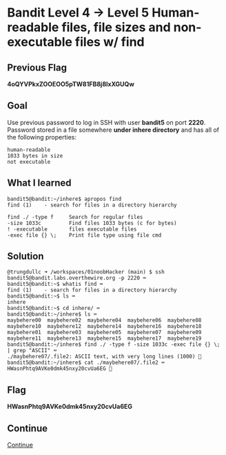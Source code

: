 # Bandit Level 4 → Level 5 Human-readable files, file sizes and non-executable files w/ find

## Previous Flag
<b>4oQYVPkxZOOEOO5pTW81FB8j8lxXGUQw</b>

## Goal
Use previous password to log in SSH with user <b>bandit5</b> on port <b>2220</b>.  Password stored in a file somewhere <b>under inhere directory</b> and has all of the following properties:
```
human-readable
1033 bytes in size
not executable
```

## What I learned
```
bandit5@bandit:~/inhere$ apropos find
find (1)    - search for files in a directory hierarchy

find ./ -type f     Search for regular files
-size 1033c         Find files 1033 bytes (c for bytes)
! -executable       files executable files
-exec file {} \;    Print file type using file cmd
```

## Solution
```
@trungdullc ➜ /workspaces/01noobHacker (main) $ ssh bandit5@bandit.labs.overthewire.org -p 2220 ⌨️
bandit5@bandit:~$ whatis find ⌨️
find (1)    - search for files in a directory hierarchy
bandit5@bandit:~$ ls ⌨️
inhere
bandit5@bandit:~$ cd inhere/ ⌨️
bandit5@bandit:~/inhere$ ls ⌨️
maybehere00  maybehere02  maybehere04  maybehere06  maybehere08  maybehere10  maybehere12  maybehere14  maybehere16  maybehere18
maybehere01  maybehere03  maybehere05  maybehere07  maybehere09  maybehere11  maybehere13  maybehere15  maybehere17  maybehere19
bandit5@bandit:~/inhere$ find ./ -type f -size 1033c -exec file {} \; | grep "ASCII" ⌨️
./maybehere07/.file2: ASCII text, with very long lines (1000) 👀
bandit5@bandit:~/inhere$ cat ./maybehere07/.file2 ⌨️
HWasnPhtq9AVKe0dmk45nxy20cvUa6EG 🔐
```

## Flag
<b>HWasnPhtq9AVKe0dmk45nxy20cvUa6EG</b>

## Continue
[Continue](./Bandit0506.md)